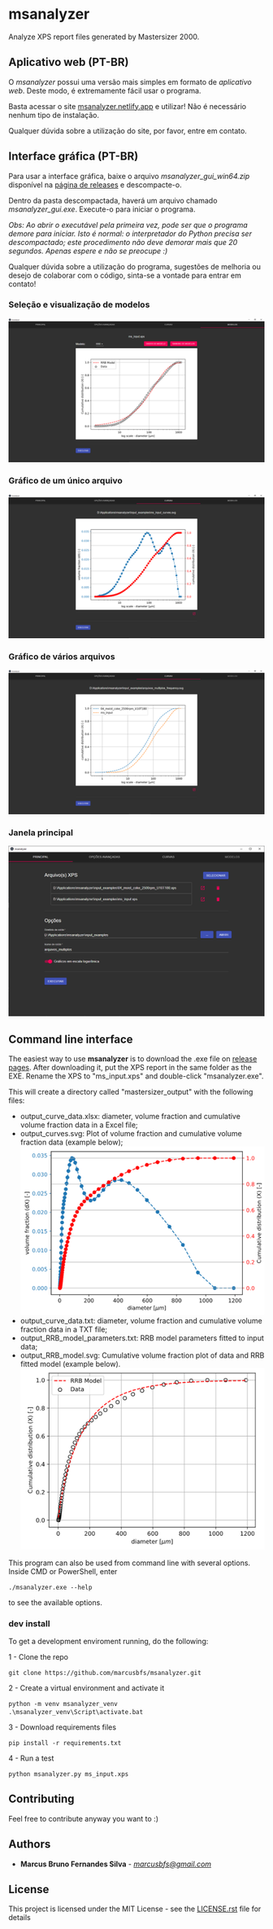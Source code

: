 # msanalyzer

Analyze XPS report files generated by Mastersizer 2000.

## Aplicativo web (PT-BR)

O _msanalyzer_ possui uma versão mais simples em formato de _aplicativo web_. Deste modo, é extremamente fácil usar o programa.

Basta acessar o site [msanalyzer.netlify.app](https://msanalyzer.netlify.app/) e utilizar! Não é necessário nenhum tipo de instalação.

Qualquer dúvida sobre a utilização do site, por favor, entre em contato.

## Interface gráfica (PT-BR)

Para usar a interface gráfica, baixe o arquivo _msanalyzer_gui_win64.zip_ disponível na [página de releases](https://github.com/marcusbfs/msanalyzer/releases) e descompacte-o.

Dentro da pasta descompactada, haverá um arquivo chamado _msanalyzer_gui.exe_. Execute-o para iniciar o programa.

_Obs: Ao abrir o executável pela primeira vez, pode ser que o programa demore para iniciar. Isto é normal: o interpretador do Python precisa ser descompactado; este procedimento não deve demorar mais que 20 segundos. Apenas espere e não se preocupe :)_

Qualquer dúvida sobre a utilização do programa, sugestões de melhoria ou desejo de colaborar com o código, sinta-se a vontade para entrar em contato!

### Seleção e visualização de modelos

[![Models](https://raw.githubusercontent.com/marcusbfs/msanalyzer/master/images/models_tab.png)](https://raw.githubusercontent.com/marcusbfs/msanalyzer/master/images/models_tab.png)

### Gráfico de um único arquivo

[![Models](https://raw.githubusercontent.com/marcusbfs/msanalyzer/master/images/plot_tab.png)](https://raw.githubusercontent.com/marcusbfs/msanalyzer/master/images/plot_tab.png)

### Gráfico de vários arquivos

[![Models](https://raw.githubusercontent.com/marcusbfs/msanalyzer/master/images/multiplots_tab.png)](https://raw.githubusercontent.com/marcusbfs/msanalyzer/master/images/multiplots_tab.png)

### Janela principal

[![Options](https://raw.githubusercontent.com/marcusbfs/msanalyzer/master/images/options_gui.png)](https://raw.githubusercontent.com/marcusbfs/msanalyzer/master/images/options_gui.png)

## Command line interface

The easiest way to use **msanalyzer** is to download the .exe file on [release pages](https://github.com/marcusbfs/msanalyzer/releases).
After downloading it, put the XPS report in the same folder as the EXE. Rename the XPS to "ms_input.xps" and double-click "msanalyzer.exe".

This will create a directory called "mastersizer_output" with the following files:

- output_curve_data.xlsx: diameter, volume fraction and cumulative volume fraction data in a Excel file;
- output_curves.svg: Plot of volume fraction and cumulative volume fraction data (example below);
  [![RRB fitted model](https://raw.githubusercontent.com/marcusbfs/msanalyzer/master/output_example/output_curves.png)](https://raw.githubusercontent.com/marcusbfs/msanalyzer/master/output_example/output_curves.png)
- output_curve_data.txt: diameter, volume fraction and cumulative volume fraction data in a TXT file;
- output_RRB_model_parameters.txt: RRB model parameters fitted to input data;
- output_RRB_model.svg: Cumulative volume fraction plot of data and RRB fitted model (example below).
  [![RRB fitted model](https://raw.githubusercontent.com/marcusbfs/msanalyzer/master/output_example/output_RRB_model.png)](https://raw.githubusercontent.com/marcusbfs/msanalyzer/master/output_example/output_RRB_model.png)

This program can also be used from command line with several options. Inside CMD or PowerShell, enter

```
./msanalyzer.exe --help
```

to see the available options.

### dev install

To get a development enviroment running, do the following:

1 - Clone the repo

```
git clone https://github.com/marcusbfs/msanalyzer.git
```

2 - Create a virtual environment and activate it

```
python -m venv msanalyzer_venv
.\msanalyzer_venv\Script\activate.bat
```

3 - Download requirements files

```
pip install -r requirements.txt
```

4 - Run a test

```
python msanalyzer.py ms_input.xps
```

## Contributing

Feel free to contribute anyway you want to :)

## Authors

- **Marcus Bruno Fernandes Silva** - *marcusbfs@gmail.com*

## License

This project is licensed under the MIT License - see the [LICENSE.rst](LICENSE.rst) file for details
